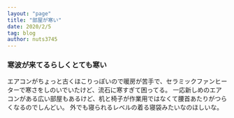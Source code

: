 ```yaml
---
layout: "page"
title: "部屋が寒い"
date: 2020/2/5
tag: blog
author: nuts3745
---
```

### 寒波が来てるらしくとても寒い
エアコンがちょっと古くほこりっぽいので暖房が苦手で、セラミックファンヒーターで寒さをしのいでいたけど、流石に寒すぎて困ってる。
一応新しめのエアコンがある広い部屋もあるけど、机と椅子が作業用ではなくて腰首あたりがつらくなるのでしんどい。
外でも寝られるレベルの着る寝袋みたいなのほしいな。

